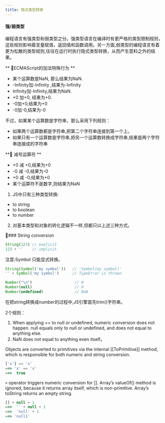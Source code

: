 ```yaml
---
title: 隐式类型转换
---
```


#### 强/弱类型

编程语言有强类型和弱类型之分。强类型语言在编译时有更严格的类型限制规则，这些规则影响着变量赋值，返回值和函数调用。另一方面,弱类型的编程语言有着更为松散的类型规则,往往在运行时执行隐式类型转换，从而产生意料之外的结果。

** ECMAScript的加法特殊行为 **

- 某个运算数是NaN, 那么结果为NaN.
- -Infinity加-Infinity ,结果为-Infinity
- Infinity加-Infinity,结果为NaN.
- +0 加+0, 结果为+0.
- -0加+0,结果为+0
- -0加-0,结果为-0

不过，如果某个运算数是字符串，那么采用下列规则：
- 如果两个运算数都是字符串,把第二个字符串连接到第一个上。
- 如果只有一个运算数是字符串,把另一个运算数转换成字符串,结果是两个字符串连接成的字符串

** 减号运算符 **

- +0 减 +0,结果为+0
- -0 减 -0,结果为-0
- +0 减 -0,结果为+0
- 某个运算符不是数字,则结果为NaN

1. JS中只有三种类型转换:
- to string
- to boolean
- to number

2. 对基本类型和对象的转化逻辑不一样,但都只以上述三种方式。

### String conversion

```javascript
String(123) // explicit
123 + ''    // implicit
```

注意:Symbol 只能显式转换。
```javascript
String(Symbol('my symbol'))   // 'Symbol(my symbol)'
'' + Symbol('my symbol')      // TypeError is thrown
```

```javascript
Number("\n")                   // 0
Number(null)                   // 0
Number(undefined)              // NaN
```

在把string转换成number的过程中,JS引擎首先trim()字符串。

2个规则：
1. When applying == to null or undefined, numeric conversion does not happen. null equals only to null or undefined, and does not equal to anything else.
2. NaN does not equal to anything even itself。

Objects are converted to primitives via the internal [[ToPrimitive]] method, which is responsible for both numeric and string conversion.

```javascript
['x'] == 'x'  
==> 'x' == 'x'
==>  true
```

`+` operator triggers numeric conversion for []. Array’s valueOf() method is ignored, because it returns array itself, which is non-primitive. Array’s toString returns an empty string.

```javascript
[] + null + 1  
==>  '' + null + 1  
==>  'null' + 1  
==> 'null1'
```
